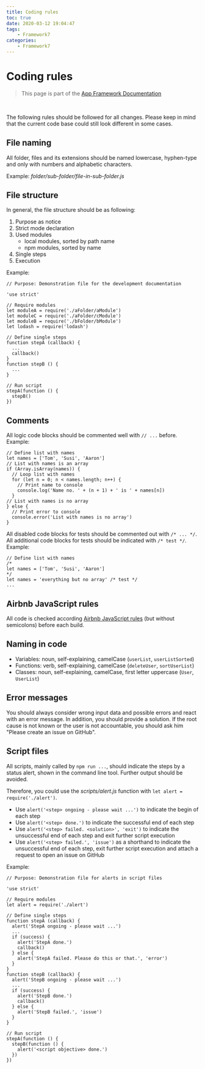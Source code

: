 ```yaml
---
title: Coding rules
toc: true
date: 2020-03-12 19:04:47
tags:
	- Framework7
categories:
	- Framework7
---
```


# Coding rules

> This page is part of the [App Framework Documentation](../DOCUMENTATION.md)

<br />

The following rules should be followed for all changes. Please keep in mind that the current code base could still look different in some cases.

## File naming

All folder, files and its extensions should be named lowercase, hyphen-type and only with numbers and alphabetic characters.

Example: *folder/sub-folder/file-in-sub-folder.js*

## File structure

In general, the file structure should be as following:

1. Purpose as notice
2. Strict mode declaration
3. Used modules
   - local modules, sorted by path name
   - npm modules, sorted by name
4. Single steps
5. Execution

Example:

```
// Purpose: Demonstration file for the development documentation

'use strict'

// Require modules
let moduleA = require('./aFolder/aModule')
let moduleC = require('./aFolder/cModule')
let moduleB = require('./bFolder/bModule')
let lodash = require('lodash')

// Define single steps
function stepA (callback) {
  ...
  callback()
}
function stepB () {
  ...
}

// Run script
stepA(function () {
  stepB()
})
```

## Comments

All logic code blocks should be commented well with `// ...` before. Example:

```
// Define list with names
let names = ['Tom', 'Susi', 'Aaron']
// List with names is an array
if (Array.isArray(names)) {
  // Loop list with names
  for (let n = 0; n < names.length; n++) {
    // Print name to console
    console.log('Name no. ' + (n + 1) + ' is ' + names[n])
  }
// List with names is no array
} else {
  // Print error to console
  console.error('List with names is no array')
}
```

All disabled code blocks for tests should be commented out with `/* ... */`. All additional code blocks for tests should be indicated with `/* test */`. Example:

```
// Define list with names
/*
let names = ['Tom', 'Susi', 'Aaron']
*/
let names = 'everything but no array' /* test */
...
```

## Airbnb JavaScript rules

All code is checked according [Airbnb JavaScript rules](https://github.com/airbnb/javascript) (but without semicolons) before each build.

## Naming in code

- Variables: noun, self-explaining, camelCase (`userList`, `userListSorted`)
- Functions: verb, self-explaining, camelCase (`deleteUser`, `sortUserList`)
- Classes: noun, self-explaining, camelCase, first letter uppercase (`User`, `UserList`)

## Error messages

You should always consider wrong input data and possible errors and react with an error message. In addition, you should provide a solution. If the root cause is not known or the user is not accountable, you should ask him "Please create an issue on GitHub".

## Script files

All scripts, mainly called by `npm run ...`, should indicate the steps by a status alert, shown in the command line tool. Further output should be avoided.

Therefore, you could use the *scripts/alert.js* function with `let alert = require('./alert')`.

- Use `alert('<step> ongoing - please wait ...')` to indicate the begin of each step
- Use `alert('<step> done.')` to indicate the successful end of each step
- Use `alert('<step> failed. <solution>', 'exit')` to indicate the unsuccessful end of each step and exit further script execution
- Use `alert('<step> failed.', 'issue')` as a shorthand to indicate the unsuccessful end of each step, exit further script execution and attach a request to open an issue on GitHub

Example:

```
// Purpose: Demonstration file for alerts in script files

'use strict'

// Require modules
let alert = require('./alert')

// Define single steps
function stepA (callback) {
  alert('StepA ongoing - please wait ...')
  ...
  if (success) {
    alert('StepA done.')
    callback()
  } else {
    alert('StepA failed. Please do this or that.', 'error')
  }
}
function stepB (callback) {
  alert('StepB ongoing - please wait ...')
  ...
  if (success) {
    alert('StepB done.')
    callback()
  } else {
    alert('StepB failed.', 'issue')
  }
}

// Run script
stepA(function () {
  stepB(function () {
    alert('<script objective> done.')
  })
})
```
